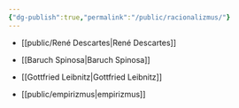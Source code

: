 ```yaml
---
{"dg-publish":true,"permalink":"/public/racionalizmus/"}
---
```


- [[public/René Descartes\|René Descartes]]
- [[Baruch Spinosa\|Baruch Spinosa]]
- [[Gottfried Leibnitz\|Gottfried Leibnitz]]

- [[public/empirizmus\|empirizmus]]